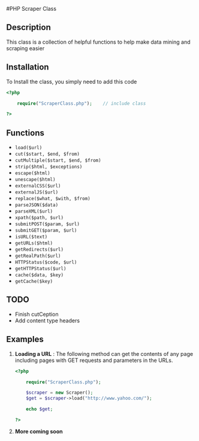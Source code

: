 #PHP Scraper Class

## Description

This class is a collection of helpful functions to help make data mining and scraping easier

## Installation

To Install the class, you simply need to add this code

```php
<?php

	require("ScraperClass.php");	// include class

?>
```

## Functions

* `load($url)`
* `cut($start, $end, $from)`
* `cutMultiple($start, $end, $from)`
* `strip($html, $exceptions)`
* `escape($html)`
* `unescape($html)`
* `externalCSS($url)`
* `externalJS($url)`
* `replace($what, $with, $from)`
* `parseJSON($data)`
* `parseXML($url)`
* `xpath($path, $url)`
* `submitPOST($param, $url)`
* `submitGET($param, $url)`
* `isURL($text)`
* `getURLs($html)`
* `getRedirects($url)`
* `getRealPath($url)`
* `HTTPStatus($code, $url)`
* `getHTTPStatus($url)`
* `cache($data, $key)`
* `getCache($key)`


## TODO

* Finish cutCeption
* Add content type headers

## Examples
	
1. **Loading a URL** :
	The following method can get the contents of any page including pages with GET requests and parameters in the URLs.

	```php
	<?php
	
		require("ScraperClass.php");
	
		$scraper = new Scraper();
		$get = $scraper->load("http://www.yahoo.com/");
	
		echo $get;
	
	?>
	```

1. **More coming soon**